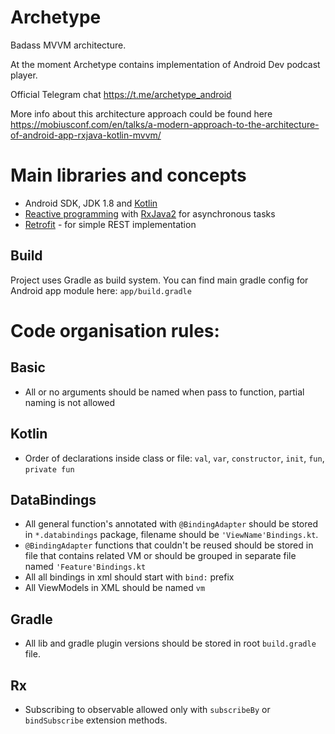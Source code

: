# Archetype
Badass MVVM architecture.

At the moment Archetype contains implementation of Android Dev podcast player. 

Official Telegram chat https://t.me/archetype_android

More info about this architecture approach could be found here https://mobiusconf.com/en/talks/a-modern-approach-to-the-architecture-of-android-app-rxjava-kotlin-mvvm/

# Main libraries and concepts
- Android SDK, JDK 1.8 and [Kotlin](https://kotlinlang.org/)
- [Reactive programming](http://reactivex.io/) with [RxJava2](https://github.com/ReactiveX/RxJava) for asynchronous tasks
- [Retrofit](https://github.com/square/retrofit) - for simple REST implementation

## Build
Project uses Gradle as build system. You can find main gradle config for Android app module here: `app/build.gradle`

# Code organisation rules:

## Basic
- All or no arguments should be named when pass to function, partial naming is not allowed

## Kotlin
- Order of declarations inside class or file: `val`, `var`, `constructor`, `init`, `fun`, `private fun`

## DataBindings
- All general function's annotated with `@BindingAdapter` should be stored in `*.databindings` package, filename should be `'ViewName'Bindings.kt`.
- `@BindingAdapter` functions that couldn't be reused should be stored in file that contains related VM or should be grouped in separate file named `'Feature'Bindings.kt`
- All all bindings in xml should start with `bind:` prefix
- All ViewModels in XML should be named `vm`

## Gradle
- All lib and gradle plugin versions should be stored in root `build.gradle` file.

## Rx
- Subscribing to observable allowed only with `subscribeBy` or `bindSubscribe` extension methods.
